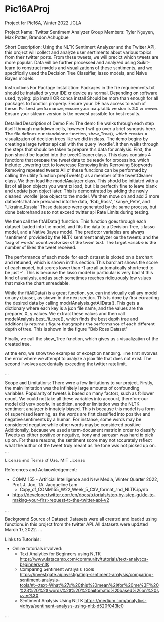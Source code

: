 # Pic16AProj
Project for Pic16A, Winter 2022 UCLA

Project Name: Twitter Sentiment Analyzer
Group Members: Tyler Nguyen, Max Potter, Brandon Achugbue

Short Description:
Using the NLTK Sentiment Analyzer and the Twitter API, this project will collect and analyze
user sentiments about various topics from their twitter posts. From these tweets, we will predict which tweets are more popular. 
Data will be further processed and analyzed using Scikit-learn to construct models and visualizations of these sentiments, and we specifically used 
the Decision Tree Classifier, lasso models, and Naive Bayes models. 

Instructions For Package Installation:
Packages in the file requirements.txt should be installed to your IDE or device as normal.
Depending on software used, typing:
    pip install <package name here>
        OR
    conda install <package name here>
 Should be more than enough for all packages to function properly. Ensure your IDE has access to each of these.
 For best performance, ensure your matplotlib version is 3.5 or newer.
 Ensure your sklearn version is the newest possible for best results. 

Detailed Description of Demo File:
  The demo file walks through each step itself through markdown cells, however I will go over a brief synopsis here.
  The file defines our standalone function, show_Tree(), which creates a visualization of decision trees like we did in class.
  The demo begins by creating a large twitter api call with the query 'wordle'. 
  It then walks through the steps that should be taken to prepare this data for analysis.
  First, the json should be loaded into the tweetCleaner class.
  This class contains 4 functions that prepare the tweet data to be ready for processing, which include:
    Lowering text to lowercase
    Removing links
    Removing Stopwords
    Removing repeated tweets
  All of these functions can be performed by calling the utility function prepTweets() as a member of the tweetCleaner class.
  We then load the modelAnalyzer class. This should be initiated with a list of all json objects you want to load, but it
  is perfectly fine to leave blank and update json object later.
  This is demonstrated by adding the newly cleaned 'wordle' json object to the model.
  We then move on and add 3 more datasets that  are preloaded into the data, 'Bob_Ross', 'Kanye_Pete', and 'Ukraine_Russia'
  These datasets were generated by the same process, but done beforehand as to not exceed twitter api Rate Limits during testing.
  
  We then call the fitAllData() function. This function goes through each dataset loaded into the model, and fits the data
  to a Decision Tree, a lasso model, and a Native Bayes model. The predictor variables are always 'sentiment' provided by the 
  NLTK sentiment analyzer on the tweets, and the 'bag of words' count_vectorizer of the tweet text. The target variable is the
  number of likes the tweet received.
  
  The performance of each model for each dataset is plotted on a barchart and returned, which is shown in this section. 
  This barchart shows the score of each model, but scores lower than -1 are all automatically shortened to be just -1. This is    because the lasso model in particular is very bad at this kind of analysis, and as such sometimes reaches ridiculously low values that make the chart unreadable.
  
  While the fitAllData() is a great function, you can individually call any model on any dataset, as shown in the next section.
  This is done by first extracting the desired data by calling modelAnalysis.getAllData(). This gets a dictionary
  where each key is a json file name, and the values are the prepared X, y values. 
  We extract these values and then call modelAnalysis.best_fit_tree(), which finds the best depth tree and additionally
  returns a figure that graphs the performance of each different depth of tree.
  This is shown in the figure "Bob Ross Dataset"
  
  Finally, we call the show_Tree function, which gives us a visualization of the created tree.
  
  At the end, we show two examples of exception handling. The first involves the error where we attempt to
  analyze a json file that does not exist. The second involves accidentally exceeding the twitter rate limit. 
  
  
...

Scope and Limitations: There were a few limitations to our project. Firstly, the main limitation was the infinitely large amounts of confounding variables. Popularity of tweets is based on many factors, such as follower count. We could not take all these variables into account, therefore our model did very poorly. In addition, another limitation was the NLTK sentiment analyzer is innately biased. This is because this model is a form of supervised learning, as the words are first classified into positive and negative sentiments by a human. For instance, some words may be  considered negative while other words may be considered positive. Additionally, because we used a term-document matrix in order to classify Tweets as either positive or negative, irony and sarcasm was hard to pick up on. For these reasons, the sentiment score may not accurately reflect what the author of the tweet truly meant as the tone was not picked up on. 
...

License and Terms of Use:
MIT License

References and Acknowledgement: 
- COMM 155 - Artificial Intelligence and New Media, Winter Quarter 2022, Prof. J. Joo, TA. Jacqueline Lam
  - Copy_of_COMM155_W22_Week_5_CSV_format_and_NLTK.ipynb
- https://developer.twitter.com/en/docs/tutorials/step-by-step-guide-to-making-your-first-request-to-the-twitter-api-v2

...

Background Source of Dataset:
  Datasets were all created and loaded using functions in this project from the twitter API. All datasets were updated
  March 17, 2022. 
...

Links to Tutorials:
- Online tutorials involved:
    - Text Analytics for Beginners using NLTK https://www.datacamp.com/community/tutorials/text-analytics-beginners-nltk
    - Comparing Sentiment Analysis Tools https://investigate.ai/investigating-sentiment-analysis/comparing-sentiment-analysis-tools/#:~:text=What%27s%20this%20mean%20for%20me%3F%20%23%20%20,words%20%20%20automatic%20based%20on%20score%20
    - Sentiment Analysis Using NLTK https://medium.com/analytics-vidhya/sentiment-analysis-using-nltk-d520f043fc0

...


